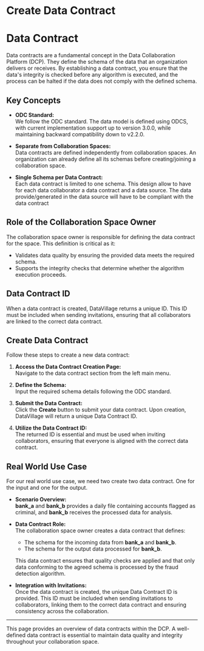 # Create Data Contract

# Data Contract

Data contracts are a fundamental concept in the Data Collaboration Platform (DCP). They define the schema of the data that an organization delivers or receives. By establishing a data contract, you ensure that the data's integrity is checked before any algorithm is executed, and the process can be halted if the data does not comply with the defined schema.

## Key Concepts

- **ODC Standard:**  
  We follow the ODC standard. The data model is defined using ODCS, with current implementation support up to version 3.0.0, while maintaining backward compatibility down to v2.2.0.

- **Separate from Collaboration Spaces:**  
  Data contracts are defined independently from collaboration spaces. An organization can already define all its schemas before creating/joining a collaboration space.

- **Single Schema per Data Contract:**  
  Each data contract is limited to one schema. This design allow to have for each data collaborator a data contract and a data source. The data provide/generated in the data source will have to be compliant with the data contract 

## Role of the Collaboration Space Owner

The collaboration space owner is responsible for defining the data contract for the space. This definition is critical as it:
- Validates data quality by ensuring the provided data meets the required schema.
- Supports the integrity checks that determine whether the algorithm execution proceeds.

## Data Contract ID

When a data contract is created, DataVillage returns a unique ID. This ID must be included when sending invitations, ensuring that all collaborators are linked to the correct data contract.

## Create Data Contract

Follow these steps to create a new data contract:

1. **Access the Data Contract Creation Page:**  
   Navigate to the data contract section from the left main menu.

2. **Define the Schema:**  
   Input the required schema details following the ODC standard.

3. **Submit the Data Contract:**  
   Click the **Create** button to submit your data contract. Upon creation, DataVillage will return a unique Data Contract ID.

4. **Utilize the Data Contract ID:**  
   The returned ID is essential and must be used when inviting collaborators, ensuring that everyone is aligned with the correct data contract.

## Real World Use Case

For our real world use case, we need two create two data contract. One for the input and one for the output. 

- **Scenario Overview:**  
  **bank_a** and **bank_b** provides a daily file containing accounts flagged as criminal, and **bank_b** receives the processed data for analysis.

- **Data Contract Role:**  
  The collaboration space owner creates a data contract that defines:
  - The schema for the incoming data from **bank_a** and **bank_b**.
  - The  schema for the output data processed for **bank_b**.
  
  This data contract ensures that quality checks are applied and that only data conforming to the agreed schema is processed by the fraud detection algorithm.

- **Integration with Invitations:**  
  Once the data contract is created, the unique Data Contract ID is provided. This ID must be included when sending invitations to collaborators, linking them to the correct data contract and ensuring consistency across the collaboration.


---

This page provides an overview of data contracts within the DCP. A well-defined data contract is essential to maintain data quality and integrity throughout your collaboration space.
